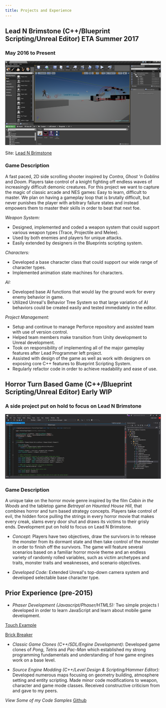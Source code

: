 ```yaml
---
title: Projects and Experience
---
```


## Lead N Brimstone (C++/Blueprint Scripting/Unreal Editor) ETA Summer 2017

### May 2016 to Present

![Lead N Brimstone Preview Picture](/assets/img/LnBPreview.png)

Site: [Lead N Brimstone](http://www.wadenkanestudios.com/#!projects/leadnbrimestone.html)

### Game Description
A fast paced, 2D side scrolling shooter inspired by _Contra_, _Ghost 'n Goblins_ and _Doom_. Players take control of a knight fighting off endless waves of increasingly difficult demonic creatures. For this project we want to capture the magic of classic arcade and NES games: Easy to learn, difficult to master. We plan on having a gameplay loop that is brutally difficult, but never punishes the player with arbitrary failure states and instead empowers them to master their skills in order to beat that next foe.

*Weapon System:*
- Designed, implemented and coded a weapon system that could support various weapon types (Trace, Projectile and Melee).
- Used by both enemies and players for unique attacks.
- Easily extended by designers in the Blueprints scripting system.

*Characters:*
- Developed a base character class that could support our wide range of character types.
- Implemented animation state machines for characters.

*AI:*
- Developed base AI functions that would lay the ground work for every enemy behavior in game.
- Utilized Unreal's Behavior Tree System so that large variation of AI behaviors could be created easily and tested immediately in the editor.

*Project Management:*
- Setup and continue to manage Perforce repository and assisted team with use of version control.
- Helped team members make transition from Unity development to Unreal development.
- Took on responsibility of implementing all of the major gameplay features after Lead Programmer left project.
- Assisted with design of the game as well as work with designers on exposing core C++ features to Blueprint Scripting System.
- Regularly refactor code in order to achieve readability and ease of use.

## Horror Turn Based Game (C++/Blueprint Scripting/Unreal Editor) Early WIP

### A side project put on hold to focus on Lead N Brimstone

![Haunted House Turn Based Game](/assets/img/HHTBSPreview.png)

### Game Description
A unique take on the horror movie genre inspired by the film _Cabin in the Woods_ and the tabletop game _Betrayal on Haunted House Hill_, that combines horror and turn based strategy concepts. Players take control of evil, the hidden force pulling the strings in every horror movie that makes every creak, slams every door shut and draws its victims to their grisly ends. Development put on hold to focus on Lead N Brimstone.

- *Concept:* Players have two objectives, draw the survivors in to release the monster from its dormant state and then take control of the monster in order to finish off the survivors. The game will feature several scenarios based on a familiar horror movie theme and an endless variety of randomly rolled variables, such as victim archetypes and traits, monster traits and weaknesses, and scenario objectives.

- *Developed Code:* Extended Unreal's top-down camera system and developed selectable base character type.

## Prior Experience (pre-2015)

- *Phaser Development (Javascript/Phaser/HTML5):* Two simple projects I developed in order to learn JavaScript and learn about mobile game development.

[Touch Example](/phaser-games/PixiGame/pixigame.html)

[Brick Breaker](/phaser-games/BrickBreaker/brickbreaker.html)

- *Classic Game Clones (C++/SDL/Engine Development):* Developed game clones of _Pong_, _Tetris_ and _Pac-Man_ which established my strong programming fundamentals and understanding of how game engines work on a base level.

- *Source Engine Modding (C++/Level Design & Scripting/Hammer Editor):* Developed numerous maps focusing on geometry building, atmosphere setting and entity scripting. Made minor code modifications to weapon, character and game mode classes. Received constructive criticism from and gave to my peers.

*View Some of my Code Samples*
[Github](github.com/calebsmth54)

